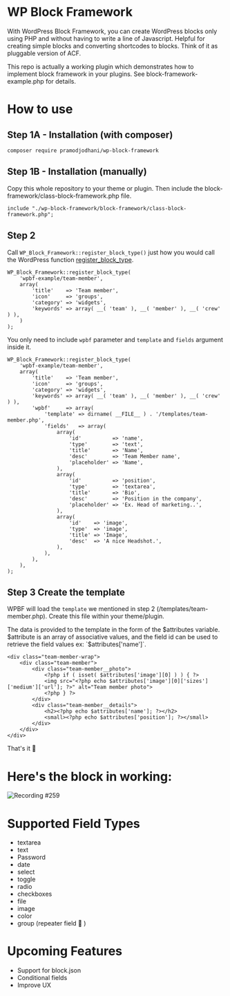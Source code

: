# WP Block Framework
With WordPress Block Framework, you can create WordPress blocks only using PHP and without having to write a line of Javascript. Helpful for creating simple blocks and converting shortcodes to blocks. Think of it as pluggable version of ACF.

This repo is actually a working plugin which demonstrates how to implement block framework in your plugins. See block-framework-example.php for details.


# How to use

## Step 1A - Installation (with composer)

```
composer require pramodjodhani/wp-block-framework
```

## Step 1B - Installation (manually)

Copy this whole repository to your theme or plugin. Then include the block-framework/class-block-framework.php file.

```
include "./wp-block-framework/block-framework/class-block-framework.php";
```

## Step 2
Call `WP_Block_Framework::register_block_type()` just how you would call the WordPress function [register_block_type](https://developer.wordpress.org/reference/functions/register_block_type/). 

```
WP_Block_Framework::register_block_type(
	'wpbf-example/team-member',
	array(
		'title'    => 'Team member',
		'icon'     => 'groups',
		'category' => 'widgets',
		'keywords' => array( __( 'team' ), __( 'member' ), __( 'crew' ) ),
	)
);
```

You only need to include `wpbf` parameter and `template` and `fields` argument inside it.

```
WP_Block_Framework::register_block_type(
	'wpbf-example/team-member',
	array(
		'title'    => 'Team member',
		'icon'     => 'groups',
		'category' => 'widgets',
		'keywords' => array( __( 'team' ), __( 'member' ), __( 'crew' ) ),
		'wpbf'     => array(
			'template' => dirname( __FILE__ ) . '/templates/team-member.php',
			'fields'   => array(
				array(
					'id'          => 'name',
					'type'        => 'text',
					'title'       => 'Name',
					'desc'        => 'Team Member name',
					'placeholder' => 'Name',
				),
				array(
					'id'          => 'position',
					'type'        => 'textarea',
					'title'       => 'Bio',
					'desc'        => 'Position in the company',
					'placeholder' => 'Ex. Head of marketing..',
				),
				array(
					'id'    => 'image',
					'type'  => 'image',
					'title' => 'Image',
					'desc'  => 'A nice Headshot.',
				),
			),
		),
	),
);
```
## Step 3 Create the template

WPBF will load the `template` we mentioned in step 2 (/templates/team-member.php). Create this file within your theme/plugin. 

The data is provided to the template in the form of the $attributes variable. $attribute is an array of associative values, and the field id can be used to retrieve the field values ex: `$attributes['name']`.


```
<div class="team-member-wrap">
	<div class="team-member">
		<div class="team-member__photo">
			<?php if ( isset( $attributes['image'][0] ) ) { ?>
			<img src="<?php echo $attributes['image'][0]['sizes']['medium']['url']; ?>" alt="Team member photo">
			<?php } ?>
		</div>
		<div class="team-member__details">
			<h2><?php echo $attributes['name']; ?></h2>
			<small><?php echo $attributes['position']; ?></small>
		</div>
	</div>
</div>
```

That's it 🕺


# Here's the block in working:

![Recording #259](https://user-images.githubusercontent.com/5794565/190054565-c1876651-66b3-4b6f-ac58-2c11430056f3.gif)




# Supported Field Types
- textarea
- text
- Password
- date
- select
- toggle
- radio
- checkboxes
- file
- image
- color
- group (repeater field 🔁 )

# Upcoming Features
- Support for block.json
- Conditional fields
- Improve UX
